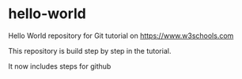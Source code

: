 # hello-world
Hello World repository for Git tutorial on https://www.w3schools.com

This repository is build step by step in the tutorial.

It now includes steps for github
